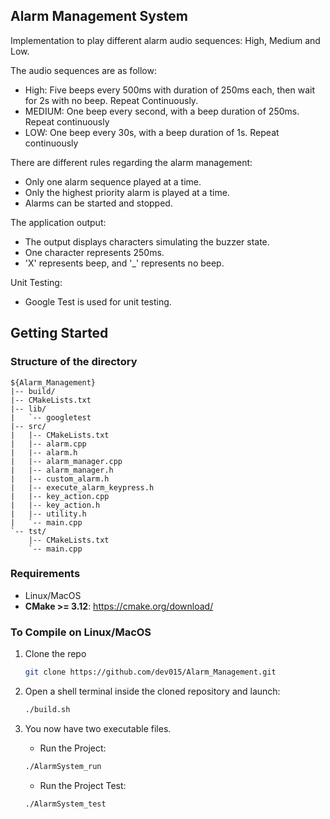 <!-- ABOUT THE PROJECT -->
## Alarm Management System

Implementation to play different alarm audio sequences: High, Medium and Low. 

The audio sequences are as follow:
* High: Five beeps every 500ms with duration of 250ms each, then wait for 2s with no beep. Repeat Continuously.
* MEDIUM: One beep every second, with a beep duration of 250ms. Repeat continuously
* LOW: One beep every 30s, with a beep duration of 1s. Repeat continuously

There are different rules regarding the alarm management:
* Only one alarm sequence played at a time.
* Only the highest priority alarm is played at a time. 
* Alarms can be started and stopped.

The application output:
* The output displays characters simulating the buzzer state.
* One character represents 250ms.
* 'X' represents beep, and '_' represents no beep.

Unit Testing:
* Google Test is used for unit testing.

<!-- GETTING STARTED -->
## Getting Started

### Structure of the directory
```
${Alarm_Management}
|-- build/
|-- CMakeLists.txt
|-- lib/
|   `-- googletest 
|-- src/
|   |-- CMakeLists.txt
|   |-- alarm.cpp
|   |-- alarm.h
|   |-- alarm_manager.cpp
|   |-- alarm_manager.h
|   |-- custom_alarm.h
|   |-- execute_alarm_keypress.h
|   |-- key_action.cpp
|   |-- key_action.h
|   |-- utility.h
|   `-- main.cpp
`-- tst/
    |-- CMakeLists.txt
    `-- main.cpp
```

### Requirements

* Linux/MacOS
* **CMake >= 3.12**: https://cmake.org/download/

### To Compile on Linux/MacOS

1. Clone the repo
   ```sh
   git clone https://github.com/dev015/Alarm_Management.git
   ```
2. Open a shell terminal inside the cloned repository and launch:


   ```sh
   ./build.sh
   ```
3. You now have two executable files.

   * Run the Project:

   ```sh
   ./AlarmSystem_run
   ```

   * Run the Project Test:

   ```sh
   ./AlarmSystem_test
   ```









